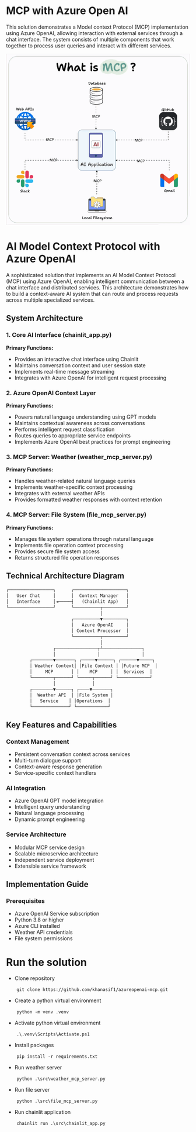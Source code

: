 # MCP with Azure Open AI
This solution demonstrates a Model context Protocol (MCP) implementation using Azure OpenAI, allowing interaction with external services through a chat interface. The system consists of multiple components that work together to process user queries and interact with different services.

<p align="center">
  <img  src="https://github.com/khanasif1/azureopenai-mcp/blob/main/resources/mcp.gif">
</p>

# AI Model Context Protocol with Azure OpenAI

A sophisticated solution that implements an AI Model Context Protocol (MCP) using Azure OpenAI, enabling intelligent communication between a chat interface and distributed services. This architecture demonstrates how to build a context-aware AI system that can route and process requests across multiple specialized services.

## System Architecture

### 1. Core AI Interface (chainlit_app.py)
**Primary Functions:**
- Provides an interactive chat interface using Chainlit
- Maintains conversation context and user session state
- Implements real-time message streaming
- Integrates with Azure OpenAI for intelligent request processing

### 2. Azure OpenAI Context Layer
**Primary Functions:**
- Powers natural language understanding using GPT models
- Maintains contextual awareness across conversations
- Performs intelligent request classification
- Routes queries to appropriate service endpoints
- Implements Azure OpenAI best practices for prompt engineering

### 3. MCP Server: Weather (weather_mcp_server.py)
**Primary Functions:**
- Handles weather-related natural language queries
- Implements weather-specific context processing
- Integrates with external weather APIs
- Provides formatted weather responses with context retention

### 4. MCP Server: File System (file_mcp_server.py)
**Primary Functions:**
- Manages file system operations through natural language
- Implements file operation context processing
- Provides secure file system access
- Returns structured file operation responses

## Technical Architecture Diagram

```
┌─────────────────┐      ┌────────────────────┐
│   User Chat     │      │  Context Manager   │
│   Interface     │◄─────┤   (Chainlit App)   │
└─────────────────┘      └──────────┬─────────┘
                                    │
                         ┌──────────▼─────────┐
                         │   Azure OpenAI     │
                         │ Context Processor  │
                         └──────────┬─────────┘
                                    │
                  ┌────────────────┬┴───────────────┐
                  │                │                │
         ┌────────▼───────┐ ┌─────▼──────┐ ┌──────▼─────┐
         │ Weather Context│ │File Context │ │Future MCP  │
         │     MCP       │ │    MCP     │ │  Services  │
         └────────┬──────┘ └─────┬──────┘ └────────────┘
                  │              │
         ┌────────▼──────┐ ┌────▼───────┐
         │  Weather API  │ │File System │
         │   Service    │ │Operations  │
         └──────────────┘ └────────────┘
```

## Key Features and Capabilities

### Context Management
- Persistent conversation context across services
- Multi-turn dialogue support
- Context-aware response generation
- Service-specific context handlers

### AI Integration
- Azure OpenAI GPT model integration
- Intelligent query understanding
- Natural language processing
- Dynamic prompt engineering

### Service Architecture
- Modular MCP service design
- Scalable microservice architecture
- Independent service deployment
- Extensible service framework

## Implementation Guide

### Prerequisites
- Azure OpenAI Service subscription
- Python 3.8 or higher
- Azure CLI installed
- Weather API credentials
- File system permissions

# Run the solution

- Clone repository

```
    git clone https://github.com/khanasif1/azureopenai-mcp.git
```
- Create a python virtual environment
```
    python -m venv .venv
```
- Activate python virtual environment
``` Windows
    .\.venv\Scripts\Activate.ps1
```
- Install packages
```
    pip install -r requirements.txt
```
- Run  weather server
```
    python .\src\weather_mcp_server.py
```
- Run  file server
```
    python .\src\file_mcp_server.py 
```
- Run chainlit application
```
    chainlit run .\src\chainlit_app.py  
```